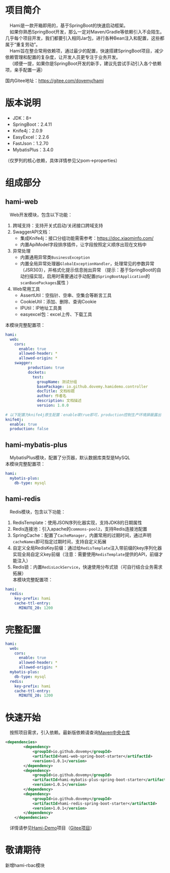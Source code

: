 # 项目简介

&emsp;Hami是一款开箱即用的，基于SpringBoot的快速启动框架。  
&emsp;如果你熟悉SpringBoot开发，那么一定对Maven/Gradle等依赖引入不会陌生。几乎每个项目开发，我们都要引入相同Jar包，进行各种Bean注入和配置，这些都属于“重复劳动”。  
&emsp;Hami旨在整合常用依赖项，通过最少的配置，快速搭建SpringBoot项目，减少依赖管理和配置的复杂度，让开发人员更专注于业务开发。  
&emsp;（顺便一提，如果你是SpringBoot开发的新手，建议先尝试手动引入各个依赖项，亲手配置一遍）  

国内Gitee地址：https://gitee.com/dovemy/hami

# 版本说明
- JDK：8+
- SpringBoot：2.4.11
- Knife4j：2.0.9
- EasyExcel：2.2.6
- FastJson：1.2.70
- MybatisPlus：3.4.0  

（仅罗列的核心依赖，具体详情参见父pom->properties）

# 组成部分
## hami-web
&emsp;Web开发模块，包含以下功能：  
1. 跨域支持：支持开关式启动/关闭接口跨域支持
2. SwaggerAPI文档：  
    - 集成Knife4j：接口分组功能需需参考：https://doc.xiaominfo.com/
    - 内置ApiModel字段排序插件，让字段按照定义顺序出现在文档中
3. 异常处理
    - 内置通用异常类`BusinessException`
    - 内置全局异常处理器`GlobalExceptionHandler`，处理常见的参数异常（JSR303），并格式化提示信息抛出异常
    （提示：基于SpringBoot的自动扫描实现，启用时需要通过手动配置`@SpringBootApplication`的`scanBasePackages`属性 ）
4. Web常用工具  
    - AssertUtil：空指针、空串、空集合等断言工具
    - CookieUtil：添加、删除、查询Cookie
    - IPUtil：IP地址工具类
    - easyexcel包：excel上传、下载工具

本模块完整配置项：  
```yaml
hami:
  web:
    cors:
      enable: true
      allowed-header: *
      allowed-origin: *
    swagger:
          production: true
          dockets:
            test:
              groupName: 测试分组
              basePackage: io.github.dovemy.hamidemo.controller
              docTitle: 文档标题
              author: 作者名
              description: 文档描述
              version: 1.0.0
              
# 以下配置为knife4j原生配置：enable填true即可，production控制生产环境屏蔽露出
knife4j:
  enable: true
  production: false
```
## hami-mybatis-plus
&emsp;MybatisPlus模块，配置了分页器，默认数据库类型是MySQL  
本模块完整配置项：  
```yaml
hami:
  mybatis-plus:
    db-type: mysql
```
## hami-redis
&emsp;Redis模块，包含以下功能：  
1. RedisTemplate：使用JSON序列化器实现，支持JDK8的日期属性
2. Redis连接池：引入apache的`commons-pool2`，支持Redis连接池配置
3. SpringCache：配置了`CacheManager`，内置常用的过期时间，通过声明`cacheNames`即可指定过期时间，支持自定义拓展
4. 自定义全局RedisKey前缀：通过给`RedisTemplate`注入带前缀的key序列化器实现全局自定义key前缀（注意：需要使用`RedisTemplate`提供的API，前缀才能注入）
5. Redis锁：内置`RedisLockService`，快速使用分布式锁（可自行结合业务需求拓展）  
本模块完整配置项：  
```yaml
hami:
  redis:
    key-prefix: hami
    cache-ttl-entry:
      MINUTE_20: 1200
```
# 完整配置
```yaml
hami:
  web:
    cors:
      enable: true
      allowed-header: *
      allowed-origin: *
  mybatis-plus:
    db-type: mysql
  redis:
    key-prefix: hami
    cache-ttl-entry:
      MINUTE_20: 1200
```

# 快速开始
&emsp;按照项目需求，引入依赖。最新版依赖请查询[Maven中央仓库](https://search.maven.org/search?q=g:io.github.dovemy)  
```xml
<dependencies>
        <dependency>
            <groupId>io.github.dovemy</groupId>
            <artifactId>hami-web-spring-boot-starter</artifactId>
            <version>1.0.1</version>
        </dependency>
        <dependency>
            <groupId>io.github.dovemy</groupId>
            <artifactId>hami-mybatis-plus-spring-boot-starter</artifactId>
            <version>1.0.1</version>
        </dependency>
        <dependency>
            <groupId>io.github.dovemy</groupId>
            <artifactId>hami-redis-spring-boot-starter</artifactId>
            <version>1.0.1</version>
        </dependency>
    </dependencies>
```

&emsp;详情请参见[Hami-Demo](https://github.com/dovemy/hami-demo)项目（[Gitee项目](https://gitee.com/dovemy/hami-demo)）

# 敬请期待
新增hami-rbac模块